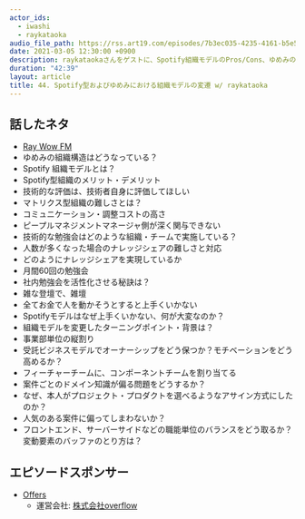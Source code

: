 ```yaml
---
actor_ids:
  - iwashi
  - raykataoka
audio_file_path: https://rss.art19.com/episodes/7b3ec035-4235-4161-b5e5-06f664e33a72.mp3
date: 2021-03-05 12:30:00 +0900
description: raykataokaさんをゲストに、Spotify組織モデルのPros/Cons、ゆめみの組織モデル、社内勉強会の活性化などについて語っていただいたエピソードです。
duration: "42:39"
layout: article
title: 44. Spotify型およびゆめみにおける組織モデルの変遷 w/ raykataoka
---
```


## 話したネタ

- [Ray Wow FM](https://anchor.fm/ray-kataoka)
- ゆめみの組織構造はどうなっている？
- Spotify 組織モデルとは？
- Spotify型組織のメリット・デメリット
- 技術的な評価は、技術者自身に評価してほしい
- マトリクス型組織の難しさとは？
- コミュニケーション・調整コストの高さ
- ピープルマネジメントマネージャ側が深く関与できない
- 技術的な勉強会はどのような組織・チームで実施している？
- 人数が多くなった場合のナレッジシェアの難しさと対応
- どのようにナレッジシェアを実現しているか
- 月間60回の勉強会
- 社内勉強会を活性化させる秘訣は？
- 雑な登壇で、雑壇
- 全てお金で人を動かそうとすると上手くいかない
- Spotifyモデルはなぜ上手くいかない、何が大変なのか？
- 組織モデルを変更したターニングポイント・背景は？
- 事業部単位の縦割り
- 受託ビジネスモデルでオーナーシップをどう保つか？モチベーションをどう高めるか？
- フィーチャーチームに、コンポーネントチームを割り当てる
- 案件ごとのドメイン知識が偏る問題をどうするか？
- なぜ、本人がプロジェクト・プロダクトを選べるようなアサイン方式にしたのか？
- 人気のある案件に偏ってしまわないか？
- フロントエンド、サーバーサイドなどの職能単位のバランスをどう取るか？変動要素のバッファのとり方は？

## エピソードスポンサー

- [Offers](https://offers.jp/) 
  -  運営会社: [株式会社overflow](https://overflow.co.jp/)
